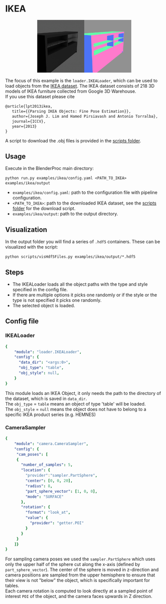 # IKEA 
<p align="center">
<img src="rendered_example.png" alt="normals and color rendering of example table" width=300>
</p>

The focus of this example is the `loader.IKEALoader`, which can be used to load objects from the [IKEA dataset](http://ikea.csail.mit.edu/).
The IKEA dataset consists of 218 3D models of IKEA furniture collected from Google 3D Warehouse. <br>
If you use this dataset please cite

```
@article{lpt2013ikea,
   title={{Parsing IKEA Objects: Fine Pose Estimation}},
   author={Joseph J. Lim and Hamed Pirsiavash and Antonio Torralba},
   journal={ICCV},
   year={2013}
}
```

A script to download the .obj files is provided in the [scripts folder](../../scripts).

## Usage

Execute in the BlenderProc main directory:

```shell
python run.py examples/ikea/config.yaml <PATH_TO_IKEA> examples/ikea/output
``` 

* `examples/ikea/config.yaml`: path to the configuration file with pipeline configuration.
* `<PATH_TO_IKEA>`: path to the downloaded IKEA dataset, see the [scripts folder](../../scripts) for the download script. 
* `examples/ikea/output`: path to the output directory.

## Visualization

In the output folder you will find a series of `.hdf5` containers. These can be visualized with the script:

```shell
python scripts/visHdf5Files.py examples/ikea/output/*.hdf5
``` 

## Steps

* The IKEALoader loads all the object paths with the type and style specified in the config file.
* If there are multiple options it picks one randomly or if the style or the type is not specified it picks one randomly.
* The selected object is loaded.  
 

## Config file

### IKEALoader 

```yaml
{
    "module": "loader.IKEALoader",
    "config": {
      "data_dir": "<args:0>",
      "obj_type": "table",
      "obj_style": null,
    }
}
```
This module loads an IKEA Object, it only needs the path to the directory of the dataset, which is saved in `data_dir`. <br>
The `obj_type` = `table` means an object of type 'table' will be loaded. <br>
The `obj_style` = `null` means the object does not have to belong to a specific IKEA product series (e.g. HEMNES)

### CameraSampler

```yaml
{
    "module": "camera.CameraSampler",
    "config": {
     "cam_poses": [
     {
       "number_of_samples": 5,
       "location": {
         "provider":"sampler.PartSphere",
         "center": [0, 0, 20],
         "radius": 8,
         "part_sphere_vector": [1, 0, 0],
         "mode": "SURFACE"
       },
       "rotation": {
         "format": "look_at",
         "value": {
           "provider": "getter.POI"
         }
       }
     }
    ]}
}
```
For sampling camera poses we used the ``sampler.PartSphere`` which uses only the upper half of the sphere cut along the x-axis (defined by `part_sphere_vector`). 
The center of the sphere is moved in z-direction and camera positions are sampled from the upper hemisphere to ensure that their view is not "below" the object, which is specifically important for tables.   
Each camera rotation is computed to look directly at a sampled point of interest ``POI`` of the object, and the camera faces upwards in Z direction.

